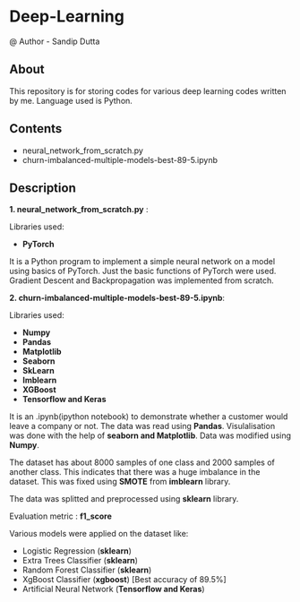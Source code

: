 # Deep-Learning
@ Author - Sandip Dutta

## About
This repository is for storing codes for various deep learning codes written by me. Language used is Python. 

## Contents
* neural_network_from_scratch.py
* churn-imbalanced-multiple-models-best-89-5.ipynb

## Description
__1. neural_network_from_scratch.py__ :

Libraries used: 
* __PyTorch__

It is a Python program to implement a simple neural network on a model using basics of PyTorch. Just the basic functions of PyTorch were used.
Gradient Descent and Backpropagation was implemented from scratch. 

__2. churn-imbalanced-multiple-models-best-89-5.ipynb__:

Libraries used:
* __Numpy__
* __Pandas__
* __Matplotlib__
* __Seaborn__
* __SkLearn__
* __Imblearn__
* __XGBoost__
* __Tensorflow and Keras__

It is an .ipynb(ipython notebook) to demonstrate whether a customer would leave a company or not. The data was read using __Pandas__. Visulalisation was done with the help of __seaborn and Matplotlib__. Data was modified using __Numpy__.

The dataset has about 8000 samples of one class and 2000 samples of another class. This indicates that there was a huge imbalance in the dataset. This was fixed using __SMOTE__ from __imblearn__ library.

The data was splitted and preprocessed using __sklearn__ library.

Evaluation metric : __f1_score__

Various models were applied on the dataset like:
* Logistic Regression (__sklearn__)
* Extra Trees Classifier (__sklearn__)
* Random Forest Classifier (__sklearn__)
* XgBoost Classifier (__xgboost__) [Best accuracy of 89.5%]
* Artificial Neural Network (__Tensorflow and Keras__)




